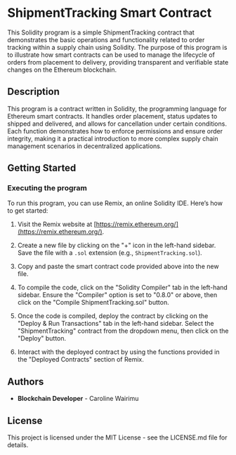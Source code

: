 # ShipmentTracking Smart Contract

This Solidity program is a simple ShipmentTracking contract that demonstrates the basic operations and functionality related to order tracking within a supply chain using Solidity. The purpose of this program is to illustrate how smart contracts can be used to manage the lifecycle of orders from placement to delivery, providing transparent and verifiable state changes on the Ethereum blockchain.

## Description

This program is a contract written in Solidity, the programming language for Ethereum smart contracts. It handles order placement, status updates to shipped and delivered, and allows for cancellation under certain conditions. Each function demonstrates how to enforce permissions and ensure order integrity, making it a practical introduction to more complex supply chain management scenarios in decentralized applications.

## Getting Started

### Executing the program

To run this program, you can use Remix, an online Solidity IDE. Here’s how to get started:

1. Visit the Remix website at [https://remix.ethereum.org/](https://remix.ethereum.org/).

2. Create a new file by clicking on the "+" icon in the left-hand sidebar. Save the file with a `.sol` extension (e.g., `ShipmentTracking.sol`).

3. Copy and paste the smart contract code provided above into the new file.

4. To compile the code, click on the "Solidity Compiler" tab in the left-hand sidebar. Ensure the "Compiler" option is set to "0.8.0" or above, then click on the "Compile ShipmentTracking.sol" button.

5. Once the code is compiled, deploy the contract by clicking on the "Deploy & Run Transactions" tab in the left-hand sidebar. Select the "ShipmentTracking" contract from the dropdown menu, then click on the "Deploy" button.

6. Interact with the deployed contract by using the functions provided in the "Deployed Contracts" section of Remix.

## Authors

- **Blockchain Developer** - Caroline Wairimu

## License

This project is licensed under the MIT License - see the LICENSE.md file for details.
